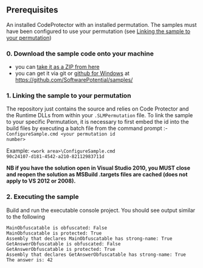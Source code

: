 ## Prerequisites

An installed CodeProtector with an installed permutation. The samples must have been configured to use your permutation (see [Linking the sample to your permutation](https://github.com/SoftwarePotential/samples#1-linking-the-sample-to-your-permutation))

### 0. Download the sample code onto your machine 

* you can [take it as a ZIP from here](https://github.com/SoftwarePotential/samples/zipball/master) 
* you can get it via git or [github for Windows](http://windows.github.com) at https://github.com/SoftwarePotential/samples/

### 1. Linking the sample to your permutation

The repository just contains the source and relies on Code Protector and the Runtime DLLs from within your `.SLMPermutation` file. To link the sample to your specific Permutation, it is necessary to first embed the id into the build files by executing a batch file from the command prompt :- <code>ConfigureSample.cmd &lt;your permutation id number></code>

Example:
    <code>&lt;work area>\ConfigureSample.cmd 90c24107-d181-4542-a210-82112983711d</code>

**NB if you have the solution open in Visual Studio 2010, you MUST close and reopen the solution as MSBuild .targets files are cached (does not apply to VS 2012 or 2008).**

### 2. Executing the sample

Build and run the executable console project. You should see output similar to the following
```
MainObfuscatable is obfuscated: False
MainObfuscatable is protected: True
Assembly that declares MainObfuscatable has strong-name: True
GetAnswerObfuscatable is obfuscated: False
GetAnswerObfuscatable is protected: True
Assembly that declares GetAnswerObfuscatable has strong-name: True
The answer is: 42
```
